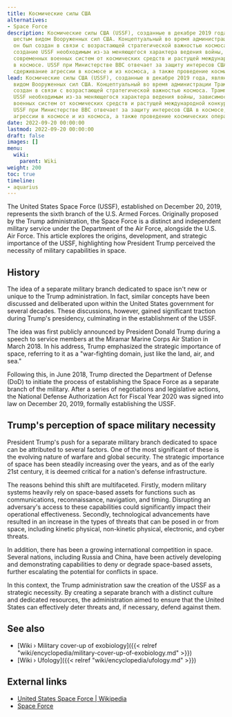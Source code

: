 ```yaml
---
title: Космические силы США
alternatives:
- Space Force
description: Космические силы США (USSF), созданные в декабре 2019 года, являются
  шестым видом Вооруженных сил США. Концептуальный во время администрации Трампа,
  он был создан в связи с возрастающей стратегической важностью космоса. Трамп считал
  создание USSF необходимым из-за меняющегося характера ведения войны, зависимости
  современных военных систем от космических средств и растущей международной конкуренции
  в космосе. USSF при Министерстве ВВС отвечает за защиту интересов США в космосе,
  сдерживание агрессии в космосе и из космоса, а также проведение космических операций.
lead: Космические силы США (USSF), созданные в декабре 2019 года, являются шестым
  видом Вооруженных сил США. Концептуальный во время администрации Трампа, он был
  создан в связи с возрастающей стратегической важностью космоса. Трамп считал создание
  USSF необходимым из-за меняющегося характера ведения войны, зависимости современных
  военных систем от космических средств и растущей международной конкуренции в космосе.
  USSF при Министерстве ВВС отвечает за защиту интересов США в космосе, сдерживание
  агрессии в космосе и из космоса, а также проведение космических операций.
date: 2022-09-20 00:00:00
lastmod: 2022-09-20 00:00:00
draft: false
images: []
menu:
  wiki:
    parent: Wiki
weight: 200
toc: true
timeline:
- aquarius
---
```


The United States Space Force (USSF), established on December 20, 2019, represents the sixth branch of the U.S. Armed Forces. Originally proposed by the Trump administration, the Space Force is a distinct and independent military service under the Department of the Air Force, alongside the U.S. Air Force. This article explores the origins, development, and strategic importance of the USSF, highlighting how President Trump perceived the necessity of military capabilities in space.

## History

The idea of a separate military branch dedicated to space isn't new or unique to the Trump administration. In fact, similar concepts have been discussed and deliberated upon within the United States government for several decades. These discussions, however, gained significant traction during Trump's presidency, culminating in the establishment of the USSF.

The idea was first publicly announced by President Donald Trump during a speech to service members at the Miramar Marine Corps Air Station in March 2018. In his address, Trump emphasized the strategic importance of space, referring to it as a "war-fighting domain, just like the land, air, and sea."

Following this, in June 2018, Trump directed the Department of Defense (DoD) to initiate the process of establishing the Space Force as a separate branch of the military. After a series of negotiations and legislative actions, the National Defense Authorization Act for Fiscal Year 2020 was signed into law on December 20, 2019, formally establishing the USSF.

## Trump's perception of space military necessity

President Trump's push for a separate military branch dedicated to space can be attributed to several factors. One of the most significant of these is the evolving nature of warfare and global security. The strategic importance of space has been steadily increasing over the years, and as of the early 21st century, it is deemed critical for a nation's defense infrastructure.

The reasons behind this shift are multifaceted. Firstly, modern military systems heavily rely on space-based assets for functions such as communications, reconnaissance, navigation, and timing. Disrupting an adversary's access to these capabilities could significantly impact their operational effectiveness. Secondly, technological advancements have resulted in an increase in the types of threats that can be posed in or from space, including kinetic physical, non-kinetic physical, electronic, and cyber threats.

In addition, there has been a growing international competition in space. Several nations, including Russia and China, have been actively developing and demonstrating capabilities to deny or degrade space-based assets, further escalating the potential for conflicts in space.

In this context, the Trump administration saw the creation of the USSF as a strategic necessity. By creating a separate branch with a distinct culture and dedicated resources, the administration aimed to ensure that the United States can effectively deter threats and, if necessary, defend against them.

## See also

- [Wiki › Military cover-up of exobiology]({{< relref "wiki/encyclopedia/military-cover-up-of-exobiology.md" >}})
- [Wiki › Ufology]({{< relref "wiki/encyclopedia/ufology.md" >}})

## External links

- [United States Space Force | Wikipedia](https://en.wikipedia.org/wiki/United_States_Space_Force)
- [Space Force](https://www.spaceforce.mil/)